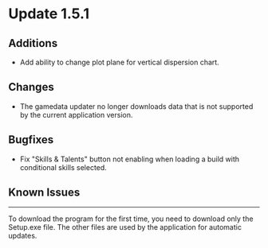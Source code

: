 # Update 1.5.1

## Additions
- Add ability to change plot plane for vertical dispersion chart.

## Changes
- The gamedata updater no longer downloads data that is not supported by the current application version. 

## Bugfixes
- Fix "Skills & Talents" button not enabling when loading a build with conditional skills selected.

## Known Issues


___
To download the program for the first time, you need to download only the Setup.exe file. The other files are used by
the application for automatic updates.
